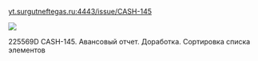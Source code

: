 [yt.surgutneftegas.ru:4443/issue/CASH-145](https://yt.surgutneftegas.ru:4443/issue/CASH-145)

![](msedge_6LEbzt2yNP.png)

225569D CASH-145. Авансовый отчет. Доработка. Сортировка списка элементов